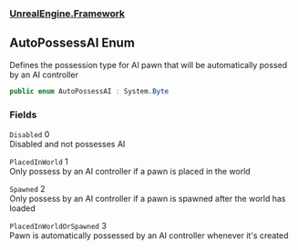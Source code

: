 ### [UnrealEngine.Framework](./UnrealEngine-Framework.md 'UnrealEngine.Framework')
## AutoPossessAI Enum
Defines the possession type for AI pawn that will be automatically possed by an AI controller  
```csharp
public enum AutoPossessAI : System.Byte
```
### Fields
<a name='AutoPossessAI-Disabled'></a>
`Disabled` 0  
Disabled and not possesses AI  
  
<a name='AutoPossessAI-PlacedInWorld'></a>
`PlacedInWorld` 1  
Only possess by an AI controller if a pawn is placed in the world  
  
<a name='AutoPossessAI-Spawned'></a>
`Spawned` 2  
Only possess by an AI controller if a pawn is spawned after the world has loaded  
  
<a name='AutoPossessAI-PlacedInWorldOrSpawned'></a>
`PlacedInWorldOrSpawned` 3  
Pawn is automatically possessed by an AI controller whenever it's created  
  
